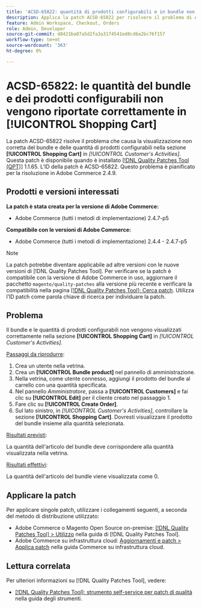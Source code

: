 ```yaml
---
title: 'ACSD-65822: quantità di prodotti configurabili e in bundle non riportate correttamente nel carrello'
description: Applica la patch ACSD-65822 per risolvere il problema di Adobe Commerce, dove la quantità appariva come 0 nella sezione carrello clienti nel pannello di amministrazione quando si aggiungevano bundle di prodotti.
feature: Admin Workspace, Checkout, Orders
role: Admin, Developer
source-git-commit: d8421ba07a5d2fa3a3174541ed8cd6a2bc76f157
workflow-type: tm+mt
source-wordcount: '363'
ht-degree: 0%

---
```



# ACSD-65822: le quantità del bundle e dei prodotti configurabili non vengono riportate correttamente in [!UICONTROL Shopping Cart]

La patch ACSD-65822 risolve il problema che causa la visualizzazione non corretta del bundle e delle quantità di prodotti configurabili nella sezione **[!UICONTROL Shopping Cart]** in *[!UICONTROL Customer's Activities]*. Questa patch è disponibile quando è installato [[!DNL Quality Patches Tool (QPT)]](/help/tools/quality-patches-tool/quality-patches-tool-to-self-serve-quality-patches.md) 1.1.65. L’ID della patch è ACSD-65822. Questo problema è pianificato per la risoluzione in Adobe Commerce 2.4.9.

## Prodotti e versioni interessati

**La patch è stata creata per la versione di Adobe Commerce:**

* Adobe Commerce (tutti i metodi di implementazione) 2.4.7-p5

**Compatibile con le versioni di Adobe Commerce:**

* Adobe Commerce (tutti i metodi di implementazione) 2.4.4 - 2.4.7-p5

>[!NOTE]
>
>La patch potrebbe diventare applicabile ad altre versioni con le nuove versioni di [!DNL Quality Patches Tool]. Per verificare se la patch è compatibile con la versione di Adobe Commerce in uso, aggiornare il pacchetto `magento/quality-patches` alla versione più recente e verificare la compatibilità nella pagina [[!DNL Quality Patches Tool]: Cerca patch](https://experienceleague.adobe.com/tools/commerce-quality-patches/index.html). Utilizza l’ID patch come parola chiave di ricerca per individuare la patch.

## Problema

Il bundle e le quantità di prodotti configurabili non vengono visualizzati correttamente nella sezione **[!UICONTROL Shopping Cart]** in *[!UICONTROL Customer's Activities]*.

<u>Passaggi da riprodurre</u>:

1. Crea un utente nella vetrina.
2. Crea un **[!UICONTROL Bundle product]** nel pannello di amministrazione.
3. Nella vetrina, come utente connesso, aggiungi il prodotto del bundle al carrello con una quantità specificata.
4. Nel pannello *Amministratore*, passa a **[!UICONTROL Customers]** e fai clic su **[!UICONTROL Edit]** per il cliente creato nel passaggio 1.
5. Fare clic su **[!UICONTROL Create Order]**.
6. Sul lato sinistro, in *[!UICONTROL Customer's Activities]*, controllare la sezione **[!UICONTROL Shopping Cart]**. Dovresti visualizzare il prodotto del bundle insieme alla quantità selezionata.

<u>Risultati previsti</u>:

La quantità dell&#39;articolo del bundle deve corrispondere alla quantità visualizzata nella vetrina.

<u>Risultati effettivi</u>:

La quantità dell&#39;articolo del bundle viene visualizzata come 0.

## Applicare la patch

Per applicare singole patch, utilizzare i collegamenti seguenti, a seconda del metodo di distribuzione utilizzato:

* Adobe Commerce o Magento Open Source on-premise: [[!DNL Quality Patches Tool] > Utilizzo](/help/tools/quality-patches-tool/usage.md) nella guida di [!DNL Quality Patches Tool].
* Adobe Commerce su infrastruttura cloud: [Aggiornamenti e patch > Applica patch](https://experienceleague.adobe.com/docs/commerce-cloud-service/user-guide/develop/upgrade/apply-patches.html) nella guida Commerce su infrastruttura cloud.

## Lettura correlata

Per ulteriori informazioni su [!DNL Quality Patches Tool], vedere:

* [[!DNL Quality Patches Tool]: strumento self-service per patch di qualità](/help/tools/quality-patches-tool/quality-patches-tool-to-self-serve-quality-patches.md) nella guida degli strumenti.

